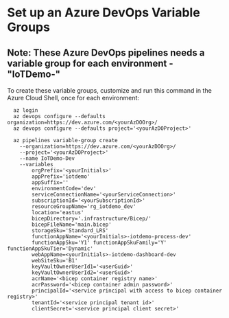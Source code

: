 # Set up an Azure DevOps Variable Groups

## Note: These Azure DevOps pipelines needs a variable group for each environment - "IoTDemo-<env>"

To create these variable groups, customize and run this command in the Azure Cloud Shell, once for each environment:

```
  az login
  az devops configure --defaults organization=https://dev.azure.com/<yourAzDOOrg>/ 
  az devops configure --defaults project='<yourAzDOProject>' 

  az pipelines variable-group create 
    --organization=https://dev.azure.com/<yourAzDOOrg>/ 
    --project='<yourAzDOProject>' 
    --name IoTDemo-Dev
    --variables 
        orgPrefix='<yourInitials>' 
        appPrefix='iotdemo' 
        appSuffix=''
        environmentCode='dev' 
        serviceConnectionName='<yourServiceConnection>' 
        subscriptionId='<yourSubscriptionId>' 
        resourceGroupName='rg_iotdemo_dev'
        location='eastus' 
        bicepDirectory='.infrastructure/Bicep/' 
        bicepFileName='main.bicep'
        storageSku='Standard_LRS' 
        functionAppName='<yourInitials>-iotdemo-process-dev' 
        functionAppSku='Y1' functionAppSkuFamily='Y' functionAppSkuTier='Dynamic' 
        webAppName=<yourInitials>-iotdemo-dashboard-dev
        webSiteSku='B1'
        keyVaultOwnerUserId1='<userGuid>'
        keyVaultOwnerUserId2='<userGuid>'
        acrName='<bicep container registry name>'
        acrPassword='<bicep container admin password>'
        principalId='<service principal with access to bicep container registry>'
        tenantId='<service principal tenant id>'
        clientSecret='<service principal client secret>'
```
